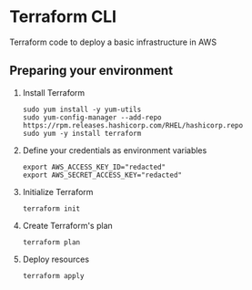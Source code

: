 # Terraform CLI

Terraform code to deploy a basic infrastructure in AWS


## Preparing your environment


1. Install Terraform

	```
	sudo yum install -y yum-utils
	sudo yum-config-manager --add-repo https://rpm.releases.hashicorp.com/RHEL/hashicorp.repo
	sudo yum -y install terraform
	```

1. Define your credentials as environment variables

	```
	export AWS_ACCESS_KEY_ID="redacted"
	export AWS_SECRET_ACCESS_KEY="redacted"
	
	```

1. Initialize Terraform

	`terraform init`

1. Create Terraform's plan

	`terraform plan`

1. Deploy resources

	`terraform apply`

